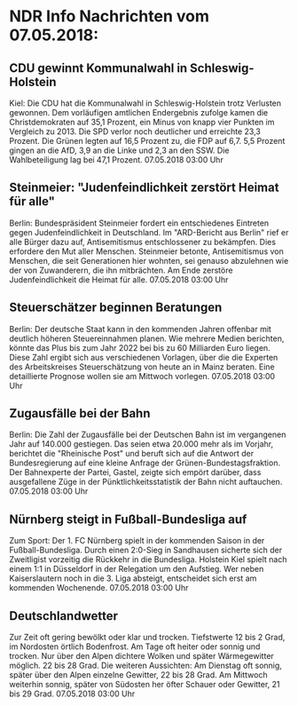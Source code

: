 # NDR Info Nachrichten vom 07.05.2018:


## CDU gewinnt Kommunalwahl in Schleswig-Holstein
Kiel: Die CDU hat die Kommunalwahl in Schleswig-Holstein trotz Verlusten gewonnen. Dem vorläufigen amtlichen Endergebnis zufolge kamen die Christdemokraten auf 35,1 Prozent, ein Minus von knapp vier Punkten im Vergleich zu 2013. Die SPD verlor noch deutlicher und erreichte 23,3 Prozent. Die Grünen legten auf 16,5 Prozent zu, die FDP auf 6,7. 5,5 Prozent gingen an die AfD, 3,9 an die Linke und 2,3 an den SSW. Die Wahlbeteiligung lag bei 47,1 Prozent. 07.05.2018 03:00 Uhr 

## Steinmeier: "Judenfeindlichkeit zerstört Heimat für alle"
Berlin: Bundespräsident Steinmeier fordert ein entschiedenes Eintreten gegen Judenfeindlichkeit in Deutschland. Im "ARD-Bericht aus Berlin" rief er alle Bürger dazu auf, Antisemitismus entschlossener zu bekämpfen. Dies erfordere den Mut aller Menschen. Steinmeier betonte, Antisemitismus von Menschen, die seit Generationen hier wohnten, sei genauso abzulehnen wie der von Zuwanderern, die ihn mitbrächten. Am Ende zerstöre Judenfeindlichkeit die Heimat für alle. 07.05.2018 03:00 Uhr 

## Steuerschätzer beginnen Beratungen
Berlin: Der deutsche Staat kann in den kommenden Jahren offenbar mit deutlich höheren Steuereinnahmen planen. Wie mehrere Medien berichten, könnte das Plus bis zum Jahr 2022 bei bis zu 60 Milliarden Euro liegen. Diese Zahl ergibt sich aus verschiedenen Vorlagen, über die die Experten des Arbeitskreises Steuerschätzung von heute an in Mainz beraten. Eine detaillierte Prognose wollen sie am Mittwoch vorlegen. 07.05.2018 03:00 Uhr 

## Zugausfälle bei der Bahn
Berlin: Die Zahl der Zugausfälle bei der Deutschen Bahn ist im vergangenen Jahr auf 140.000 gestiegen. Das seien etwa 20.000 mehr als im Vorjahr, berichtet die "Rheinische Post" und beruft sich auf die Antwort der Bundesregierung auf eine kleine Anfrage der Grünen-Bundestagsfraktion. Der Bahnexperte der Partei, Gastel, zeigte sich empört darüber, dass ausgefallene Züge in der Pünktlichkeitsstatistik der Bahn nicht auftauchen. 07.05.2018 03:00 Uhr 

## Nürnberg steigt in Fußball-Bundesliga auf
Zum Sport: Der 1. FC Nürnberg spielt in der kommenden Saison in der Fußball-Bundesliga. Durch einen 2:0-Sieg in Sandhausen sicherte sich der Zweitligist vorzeitig die Rückkehr in die Bundesliga. Holstein Kiel spielt nach einem 1:1 in Düsseldorf in der Relegation um den Aufstieg. Wer neben Kaiserslautern noch in die 3. Liga absteigt, entscheidet sich erst am kommenden Wochenende. 07.05.2018 03:00 Uhr 

## Deutschlandwetter
Zur Zeit oft gering bewölkt oder klar und trocken. Tiefstwerte 12 bis 2 Grad, im Nordosten örtlich Bodenfrost. Am Tage oft heiter oder sonnig und trocken. Nur über den Alpen dichtere Wolken und später Wärmegewitter möglich. 22 bis 28 Grad. Die weiteren Aussichten: Am Dienstag oft sonnig, später über den Alpen einzelne Gewitter, 22 bis 28 Grad. Am Mittwoch weiterhin sonnig, später von Südosten her öfter Schauer oder Gewitter, 21 bis 29 Grad. 07.05.2018 03:00 Uhr 
